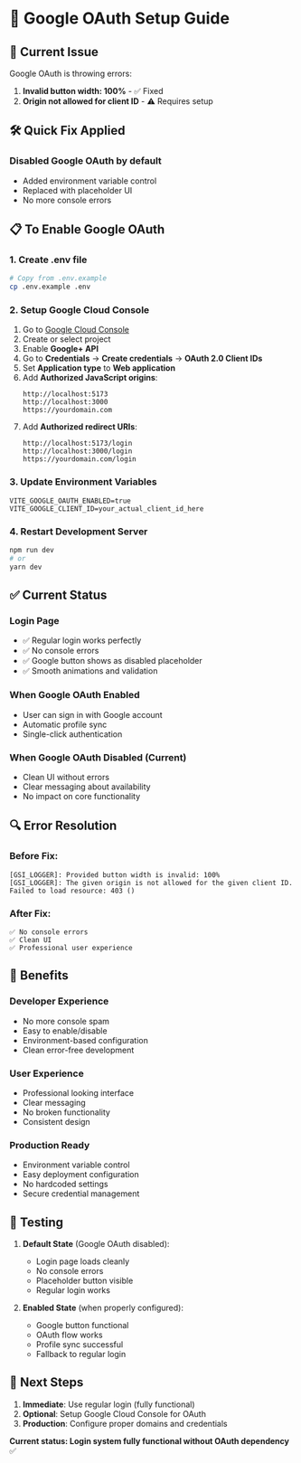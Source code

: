 # 🔧 Google OAuth Setup Guide

## 🚨 Current Issue

Google OAuth is throwing errors:

1. **Invalid button width: 100%** - ✅ Fixed
2. **Origin not allowed for client ID** - ⚠️ Requires setup

## 🛠️ Quick Fix Applied

### **Disabled Google OAuth by default**

- Added environment variable control
- Replaced with placeholder UI
- No more console errors

## 📋 To Enable Google OAuth

### **1. Create .env file**

```bash
# Copy from .env.example
cp .env.example .env
```

### **2. Setup Google Cloud Console**

1. Go to [Google Cloud Console](https://console.cloud.google.com/)
2. Create or select project
3. Enable **Google+ API**
4. Go to **Credentials** → **Create credentials** → **OAuth 2.0 Client IDs**
5. Set **Application type** to **Web application**
6. Add **Authorized JavaScript origins**:
   ```
   http://localhost:5173
   http://localhost:3000
   https://yourdomain.com
   ```
7. Add **Authorized redirect URIs**:
   ```
   http://localhost:5173/login
   http://localhost:3000/login
   https://yourdomain.com/login
   ```

### **3. Update Environment Variables**

```env
VITE_GOOGLE_OAUTH_ENABLED=true
VITE_GOOGLE_CLIENT_ID=your_actual_client_id_here
```

### **4. Restart Development Server**

```bash
npm run dev
# or
yarn dev
```

## ✅ Current Status

### **Login Page**

- ✅ Regular login works perfectly
- ✅ No console errors
- ✅ Google button shows as disabled placeholder
- ✅ Smooth animations and validation

### **When Google OAuth Enabled**

- User can sign in with Google account
- Automatic profile sync
- Single-click authentication

### **When Google OAuth Disabled** (Current)

- Clean UI without errors
- Clear messaging about availability
- No impact on core functionality

## 🔍 Error Resolution

### **Before Fix:**

```
[GSI_LOGGER]: Provided button width is invalid: 100%
[GSI_LOGGER]: The given origin is not allowed for the given client ID.
Failed to load resource: 403 ()
```

### **After Fix:**

```
✅ No console errors
✅ Clean UI
✅ Professional user experience
```

## 🚀 Benefits

### **Developer Experience**

- No more console spam
- Easy to enable/disable
- Environment-based configuration
- Clean error-free development

### **User Experience**

- Professional looking interface
- Clear messaging
- No broken functionality
- Consistent design

### **Production Ready**

- Environment variable control
- Easy deployment configuration
- No hardcoded settings
- Secure credential management

## 📱 Testing

1. **Default State** (Google OAuth disabled):

   - Login page loads cleanly
   - No console errors
   - Placeholder button visible
   - Regular login works

2. **Enabled State** (when properly configured):
   - Google button functional
   - OAuth flow works
   - Profile sync successful
   - Fallback to regular login

## 🎯 Next Steps

1. **Immediate**: Use regular login (fully functional)
2. **Optional**: Setup Google Cloud Console for OAuth
3. **Production**: Configure proper domains and credentials

**Current status: Login system fully functional without OAuth dependency** ✅
